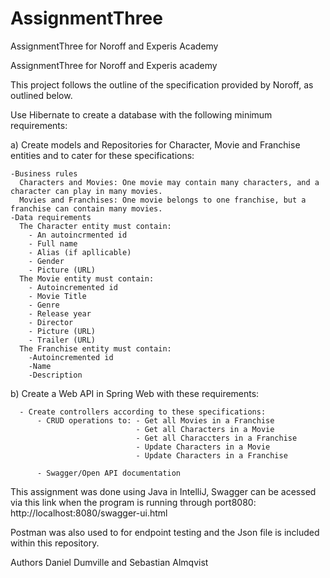 # AssignmentThree
AssignmentThree for Noroff and Experis Academy

AssignmentThree for Noroff and Experis academy

This project follows the outline of the specification provided by Noroff, as outlined below.

Use Hibernate to create a database with the following minimum requirements: 

a) Create models and Repositories for Character, Movie and Franchise entities and to cater for these specifications:

    -Business rules
      Characters and Movies: One movie may contain many characters, and a character can play in many movies.
      Movies and Franchises: One movie belongs to one franchise, but a franchise can contain many movies.
    -Data requirements
      The Character entity must contain:
        - An autoincrmented id
        - Full name
        - Alias (if apllicable)
        - Gender
        - Picture (URL)
      The Movie entity must contain:
        - Autoincremented id
        - Movie Title
        - Genre
        - Release year
        - Director
        - Picture (URL)
        - Trailer (URL)
      The Franchise entity must contain:
        -Autoincremented id
        -Name
        -Description
    
 b) Create a Web API in Spring Web with these requirements:
 
      - Create controllers according to these specifications:
          - CRUD operations to: - Get all Movies in a Franchise
                                - Get all Characters in a Movie
                                - Get all Characcters in a Franchise
                                - Update Characters in a Movie
                                - Update Characters in a Franchise      
                                
          - Swagger/Open API documentation

This assignment was done using Java in IntelliJ,
Swagger can be acessed via this link when the program is running through port8080:
http://localhost:8080/swagger-ui.html

Postman was also used to for endpoint testing and the Json file is included within this repository.

Authors Daniel Dumville and Sebastian Almqvist
      
